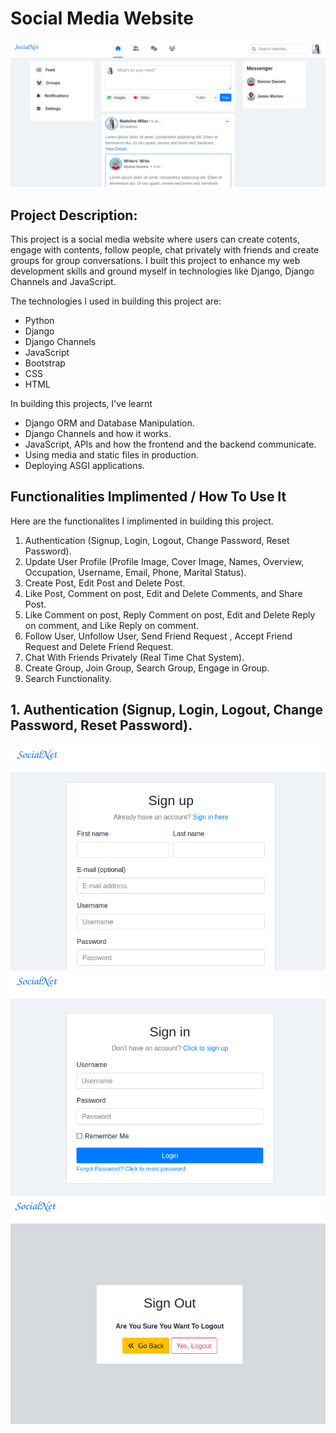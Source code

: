 # Social Media Website

![](/readme-imgs/socialnet3.png)

## Project Description:
This project is a social media website where users can create cotents, engage with contents, follow people, chat privately with friends and create groups for group conversations.
I built this project to enhance my web development skills and ground myself in technologies like Django, Django Channels and JavaScript.

The technologies I used in building this project are:
- Python
- Django
- Django Channels
- JavaScript
- Bootstrap
- CSS
- HTML

In building this projects, I've learnt
- Django ORM and Database Manipulation.
- Django Channels and how it works.
- JavaScript, APIs and how the frontend and the backend communicate.
- Using media and static files in production.
- Deploying ASGI applications.

## Functionalities Implimented / How To Use It
Here are the functionalites I implimented in building this project.
1. Authentication (Signup, Login, Logout, Change Password, Reset Password).
2. Update User Profile (Profile Image, Cover Image, Names, Overview, Occupation, Username, Email, Phone, Marital Status).
3. Create Post, Edit Post and Delete Post.
4. Like Post, Comment on post, Edit and Delete Comments, and Share Post.
5. Like Comment on post, Reply Comment on post, Edit and Delete Reply on comment, and Like Reply on comment.
6. Follow User, Unfollow User, Send Friend Request , Accept Friend Request and Delete Friend Request.
7. Chat With Friends Privately (Real Time Chat System).
8. Create Group, Join Group, Search Group, Engage in Group.
9. Search Functionality.

## 1. Authentication (Signup, Login, Logout, Change Password, Reset Password).
![](/readme-imgs/signup1.png)
![](/readme-imgs/login1.png)
![](/readme-imgs/logout1.png)
